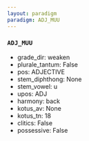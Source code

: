```yaml
---
layout: paradigm
paradigm: ADJ_MUU
---
```

### ` ADJ_MUU `


* grade_dir: weaken
* plurale_tantum: False
* pos: ADJECTIVE
* stem_diphthong: None
* stem_vowel: u
* upos: ADJ
* harmony: back
* kotus_av: None
* kotus_tn: 18
* clitics: False
* possessive: False
